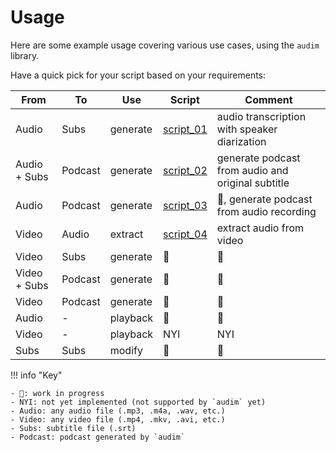 # Usage

Here are some example usage covering various use cases, using the `audim` library.

Have a quick pick for your script based on your requirements:

| From         | To      | Use      | Script                      | Comment                                           |
| ------------ | ------- | -------- | --------------------------- | ------------------------------------------------- |
| Audio        | Subs    | generate | [script_01](./script_01.md) | audio transcription with speaker diarization      |
| Audio + Subs | Podcast | generate | [script_02](./script_02.md) | generate podcast from audio and original subtitle |
| Audio        | Podcast | generate | [script_03](./script_03.md) | 🚧, generate podcast from audio recording         |
| Video        | Audio   | extract  | [script_04](./script_04.md) | extract audio from video                          |
| Video        | Subs    | generate | 🚧     | 🚧      |
| Video + Subs | Podcast | generate | 🚧     | 🚧      |
| Video        | Podcast | generate | 🚧     | 🚧      |
| Audio        | -       | playback | 🚧     | 🚧      |
| Video        | -       | playback | NYI    | NYI     |
| Subs         | Subs    | modify   | 🚧     | 🚧      |

!!! info "Key"

    - 🚧: work in progress
    - NYI: not yet implemented (not supported by `audim` yet)
    - Audio: any audio file (.mp3, .m4a, .wav, etc.)
    - Video: any video file (.mp4, .mkv, .avi, etc.)
    - Subs: subtitle file (.srt)
    - Podcast: podcast generated by `audim`
